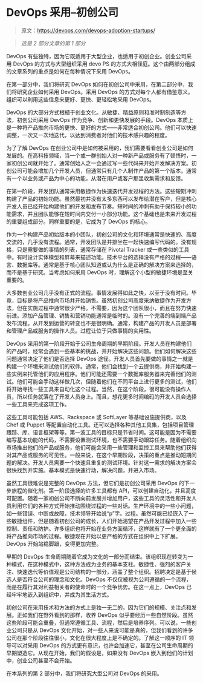 # DevOps 采用–初创公司

> 原文：<https://devops.com/devops-adoption-startups/>

> *这是 2 部分文章的第 1 部分*

DevOps 有些独特，因为它既适用于大型企业，也适用于初创企业。创业公司采用 DevOps 的方式与大型组织采用 devo PS 的方式大相径庭。这个由两部分组成的文章系列的重点是如何在每种情况下采用 DevOps。

在第一部分中，我们将研究 DevOps 如何在初创公司中采用，在第二部分中，我们将研究企业如何采用 DevOps。采用 DevOps 的方式对每个人都有借鉴意义。组织可以利用这些信息来更好、更快、更轻松地采用 DevOps。

DevOps 的大部分方式根植于创业文化。从敏捷、精益原则和准时制制造等方法，初创公司采用 DevOps 作为竞争、创新和更快发展的手段。DevOps 本质上是一种将产品推向市场的更快、更好的方式——非常适合初创公司。他们可以快速调整，一次又一次地迭代，以达到消费者对他们的技术感兴趣的程度。

为了了解 DevOps 在创业公司中是如何被采用的，我们需要看看创业公司是如何发展的。在高科技领域，当一个或一群创始人对一种新产品或服务有了顿悟时，一家初创公司就开始了。通常创始人之一会通过写一些代码来开始开发解决方案。初创公司可能会增加几个开发人员，但通常只有几个人制作产品的第一个版本。通常有一个以业务或产品为中心的功能，从潜在用户或客户那里收集需求和反馈。

在第一阶段，开发团队通常采用敏捷作为快速迭代开发过程的方法。这些短期冲刺构建了产品的初始功能。虽然最初并没有太多东西可以发布给潜在客户，但是核心开发人员已经开始构建他们的开发和发布节奏。短时间的冲刺有助于保持较小的功能需求，并且团队能够在短时间内交付一小部分功能。这个基础也是未来开发过程的重要组成部分。同样重要的是，它成为了 DevOps 的核心。

作为一个构建产品初始版本的小团队，初创公司的文化和环境通常是快速的、高度交流的，几乎没有流程。通常，开发团队是并排坐在一起快速编写代码的。没有规格，只是需要做的事情的列表，通常存储在 Pivotal Tracker 或一些类似的工具中。有时设计实体模型和屏幕来描述功能。技术平台的选择没有严格的过程——语言、数据库等。通常是基于核心团队知道或认为什么是正确的解决方案来选择的，而不是基于研究。当考虑如何采用 DevOps 时，理解这个小型的敏捷环境是至关重要的。

大多数创业公司几乎没有正式的流程。事情发展得如此之快，以至于没有时间。毕竟，目标是将产品推向市场并开始销售。虽然初创公司高度采纳敏捷作为开发方法，但在实施过程中通常很少严格。不需要，因为这个团队很小，而且在努力快速前进。添加产品管理、销售和营销功能通常是临时的。没有一个完善的端到端产品发布流程。从开发到运营的转变也不是很明确。通常，构建产品的开发人员是部署和管理产品或服务的操作人员。过程让位于只做事情的实用性。

DevOps 采用的第一阶段开始于公司生命周期的早期阶段。开发人员在构建他们的产品时，经常会遇到一些基本的挑战，并开始解决这些问题。他们如何解决这些问题通常决定了他们是否选择 DevOps 途径。开发人员首先要做的事情之一就是构建一个环境来测试他们的软件。通常，他们会找到一个云提供商，并开始构建一些实例来托管他们的应用程序。他们可能还需要一个数据库服务器来完善他们的测试。他们可能会手动这样做几次，但随着他们在不同平台上进行更多的测试，他们将开始寻找一些工具来自动化这个过程。当然，在这个阶段，很可能没有操作人员，所以任务就落在了开发人员身上。而且，想花更多时间编码的开发人员会选择一些工具来完成这项工作。

这些工具可能包括 AWS、Rackspace 或 SoftLayer 等基础设施提供商，以及 Chef 或 Puppet 等配置自动化工具。还可以选择各种其他工具集，包括项目管理跟踪、库、语言框架等等。第一波工具的目标只是节省时间。这可能是因为不需要编写基本功能的代码，不需要设置测试环境，也不需要手动跟踪任务。随着组织向市场推出他们的产品或服务，他们可能会采用一些管理和监控工具来帮助他们获得对其产品或服务的可见性。一般来说，在这个早期阶段，决策的重点是推动短期问题的解决。开发人员需要一个快速且重复的测试环境。针对这一需求的解决方案会很快找到并实施。基本模式是快速行动，解决问题，并进入市场。

虽然工具很难说是完整的 DevOps 方法，但它们是初创公司采用 DevOps 的下一步旅程的催化剂。第一阶段选择的许多工具都有 API，可以创建自动化，并且高度可配置。随着一家初创公司不断向前发展并增加用户，这些工具的灵活性和开发人员利用它们的各种方式开始推动围绕过程的一些对话。生产环境中的一些小问题，如一些错误、中断或故障，技术领导开始说“p”字。过程。虽然可能已经嵌入了一些敏捷组件，但是随着初创公司的成长，人们开始渴望在产品开发过程中加入一些控制、责任和防护。许多组织也将开始在业务方面循环，这样就有了一个更全面的将产品推向市场的过程。敏捷现在开始以更严格的方式在组织中上下扩展。DevOps 开始站稳脚跟，变得更加完整。

早期的 DevOps 生命周期随着它成为文化的一部分而结束。该组织现在转变为一种模式，在这种模式中，这种方法成为业务的基本支柱。敏捷性、强烈的客户关注、快速迭代等价值观是公司结构的一部分，涵盖了整个组织。招聘决定是基于候选人是否符合公司的理念和文化。DevOps 不仅仅被视为公司遵循的一个流程，而是在履行其对利益相关者的使命时的一个竞争优势。在这一点上，DevOps 已经牢牢地嵌入到组织中，并成为其生活方式。

初创公司在采用技术和方法的方式上是独一无二的，因为它们的规模、关注点和发展。正如我们在野外看到的那样，收养 DevOps 似乎要经历一些自然阶段。虽然这些阶段可能会重叠，但通常遵循工具、流程，然后是培养序列。可以说，一些创业公司只是从 DevOps 文化开始，对一些人来说可能是真的，但我们看到的许多公司在那个阶段往往很小，文化在很大程度上是不确定的。了解这一顺序的 IT 领导可以对采用 DevOps 的方式更有意识，也许会加速它，甚至在公司生命周期的早期塑造它。从现在开始，我们的假设是，如果没有 DevOps 嵌入到他们的计划中，创业公司甚至不会开始。

在本系列的第 2 部分中，我们将研究大型公司对 DevOps 的采用。
